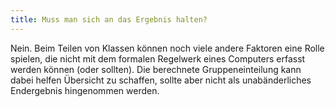```yaml
---
title: Muss man sich an das Ergebnis halten?
---
```


Nein. Beim Teilen von Klassen können noch viele andere Faktoren eine Rolle spielen, die nicht mit dem formalen Regelwerk eines Computers erfasst werden können (oder sollten). Die berechnete Gruppeneinteilung kann dabei helfen Übersicht zu schaffen, sollte aber nicht als unabänderliches Endergebnis hingenommen werden.

